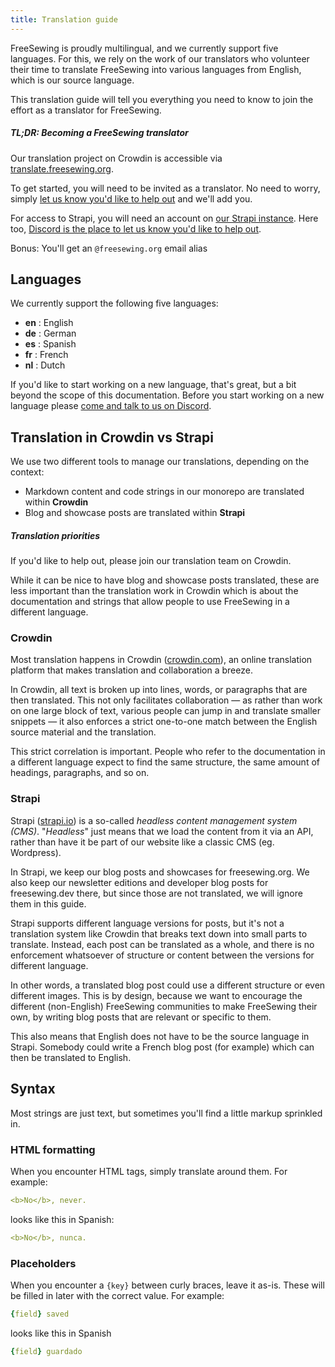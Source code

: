 ```yaml
---
title: Translation guide
---
```


FreeSewing is proudly multilingual, and we currently support five languages.
For this, we rely on the work of our translators who volunteer their
time to translate FreeSewing into various languages from English, which
is our source language.

This translation guide will tell you everything you need to
know to join the effort as a translator for FreeSewing.

<Tip>

##### TL;DR: Becoming a FreeSewing translator

Our translation project on Crowdin is accessible
via [translate.freesewing.org](https://translate.freesewing.org).

To get started, you will need to be invited as a translator. No need to worry,
simply [let us know you'd like to help out](https://discord.freesewing.org/) and we'll add you.

For access to Strapi, you will need an account on [our Strapi instance](https://posts.freesewing.org/).
Here too, [Discord is the place to let us know you'd like to help out](https://discord.freesewing.org/).

Bonus: You'll get an `@freesewing.org` email alias

</Tip>

## Languages

We currently support the following five languages:

- **en** : English
- **de** : German
- **es** : Spanish
- **fr** : French
- **nl** : Dutch

<Note>

If you'd like to start working on a new language, that's great, but a bit
beyond the scope of this documentation. Before you start working on a new language
please [come and talk to us on Discord](https://discord.freesewing.org).

</Note>

## Translation in Crowdin vs Strapi

We use two different tools to manage our translations, depending on the context:

- Markdown content and code strings in our monorepo are translated within **Crowdin**
- Blog and showcase posts are translated within **Strapi**

<Tip>

##### Translation priorities

If you'd like to help out, please join our translation team on Crowdin.

While it can be nice to have blog and showcase posts translated, these are less important than the
translation work in Crowdin which is about the documentation and strings that allow people to
use FreeSewing in a different language.

</Tip>

### Crowdin

Most translation happens in Crowdin ([crowdin.com](https://crowdin.com/)), an online translation platform
that makes translation and collaboration a breeze.

In Crowdin, all text is broken up into lines, words, or paragraphs that are then translated.
This not only facilitates collaboration — as rather than work on one large block of text,
various people can jump in and translate smaller snippets — it also enforces a strict one-to-one
match between the English source material and the translation.

This strict correlation is important. People who refer to the documentation in a different language
expect to find the same structure, the same amount of headings, paragraphs, and so on.

### Strapi

Strapi ([strapi.io](https://strapi.io/)) is a so-called _headless content management system (CMS)_.
"_Headless_" just means that we load the content from it via an API, rather than have it be part of our
website like a classic CMS (eg. Wordpress).

In Strapi, we keep our blog posts and showcases for freesewing.org.
We also keep our newsletter editions and developer blog posts for freesewing.dev there, but since
those are not translated, we will ignore them in this guide.

Strapi supports different language versions for posts, but it's not a translation system like Crowdin
that breaks text down into small parts to translate.
Instead, each post can be translated as a whole, and there is no enforcement whatsoever of structure or
content between the versions for different language.

In other words, a translated blog post could use a different structure or even different images.
This is by design, because we want to encourage the different (non-English) FreeSewing communities
to make FreeSewing their own, by writing blog posts that are relevant or specific to them.

This also means that English does not have to be the source language in Strapi.
Somebody could write a French blog post (for example) which can then be translated to English.

## Syntax

Most strings are just text, but sometimes you'll find a little markup sprinkled in.

### HTML formatting

When you encounter HTML tags, simply translate around them. For example:

```yaml
<b>No</b>, never.
```

looks like this in Spanish:

```yaml
<b>No</b>, nunca.
```

### Placeholders

When you encounter a `{key}` between curly braces, leave it as-is.
These will be filled in later with the correct value. For example:

```yaml
{field} saved
```

looks like this in Spanish

```yaml
{field} guardado
```
